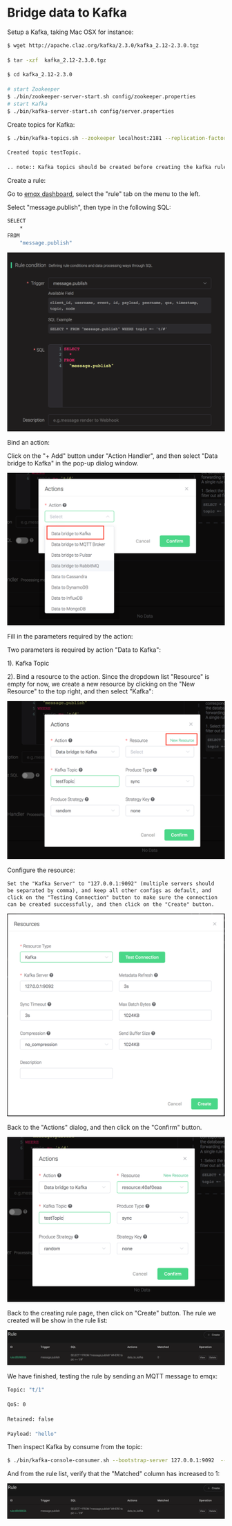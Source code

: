 # Bridge data to Kafka

Setup a Kafka, taking Mac OSX for instance:

```bash
$ wget http://apache.claz.org/kafka/2.3.0/kafka_2.12-2.3.0.tgz

$ tar -xzf  kafka_2.12-2.3.0.tgz

$ cd kafka_2.12-2.3.0

# start Zookeeper
$ ./bin/zookeeper-server-start.sh config/zookeeper.properties
# start Kafka
$ ./bin/kafka-server-start.sh config/server.properties
```


Create topics for
    Kafka:

```bash
$ ./bin/kafka-topics.sh --zookeeper localhost:2181 --replication-factor 1 --partitions 1 --topic testTopic --create

Created topic testTopic.

.. note:: Kafka topics should be created before creating the kafka rule, or the rule creation would not success.
```

Create a rule:

Go to [emqx dashboard](http://127.0.0.1:18083/#/rules), select the
"rule" tab on the menu to the left.

Select "message.publish", then type in the following SQL:

```bash
SELECT
    *
FROM
    "message.publish"
```

![image](./assets/rule-engine/mysql_sql_1.png)

Bind an action:

Click on the "+ Add" button under "Action Handler", and then select
    "Data bridge to Kafka" in the pop-up dialog window.

![image](./assets/rule-engine/kafka_action_0.png)

Fill in the parameters required by the action:

Two parameters is required by action "Data to Kafka":

1). Kafka Topic

2). Bind a resource to the action. Since the dropdown list "Resource"
is empty for now, we create a new resource by clicking on the "New
Resource" to the top right, and then select "Kafka":

![image](./assets/rule-engine/kafka_action_1.png)

Configure the resource:
```
Set the "Kafka Server" to "127.0.0.1:9092" (multiple servers should
be separated by comma), and keep all other configs as default, and
click on the "Testing Connection" button to make sure the connection
can be created successfully, and then click on the "Create" button.
```
![image](./assets/rule-engine/kafka_resource_0.png)

Back to the "Actions" dialog, and then click on the "Confirm"
    button.

![image](./assets/rule-engine/kafka_action_2.png)

Back to the creating rule page, then click on "Create" button. The
    rule we created will be show in the rule list:

![image](./assets/rule-engine/kafka_rule_overview_0.png)

We have finished, testing the rule by sending an MQTT message to
    emqx:

```bash
Topic: "t/1"

QoS: 0

Retained: false

Payload: "hello"
```

Then inspect Kafka by consume from the
topic:

```bash
$ ./bin/kafka-console-consumer.sh --bootstrap-server 127.0.0.1:9092  --topic testTopic --from-beginning
```

And from the rule list, verify that the "Matched" column has increased
to 1:

![image](./assets/rule-engine/kafka_rule_overview_0.png)
